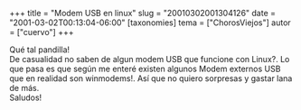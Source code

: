 +++
title = "Modem USB en linux"
slug = "20010302001304126"
date = "2001-03-02T00:13:04-06:00"
[taxonomies]
tema = ["ChorosViejos"]
autor = ["cuervo"]
+++

Qué tal pandilla!  
De casualidad no saben de algun modem USB que funcione con Linux?. Lo
que pasa es que según me enteré existen algunos Modem externos USB que
en realidad son winmodems!. Así que no quiero sorpresas y gastar lana de
más.  
Saludos!

